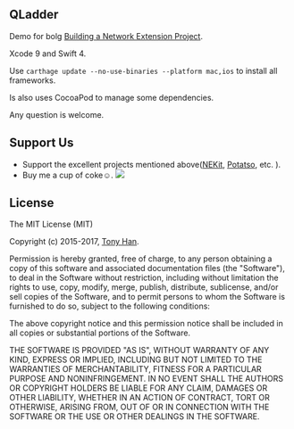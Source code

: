 ## QLadder

Demo for bolg [Building a Network Extension Project](http://ibloodline.com/articles/2017/11/15/NetworkExtension-02.html).

Xcode 9 and Swift 4.

Use `carthage update --no-use-binaries --platform mac,ios` to install all frameworks.

Is also uses CocoaPod to manage some dependencies.

Any question is welcome.

## Support Us

- Support the excellent projects mentioned above([NEKit](https://github.com/zhuhaow/NEKit), [Potatso](https://github.com/Potatso/Potatso), etc. ).
- Buy me a cup of coke☺.
![](https://lettleprince.github.io/images/support/wechat-coke.png)

## License

The MIT License (MIT)

Copyright (c) 2015-2017, [Tony Han](https://github.com/lettleprince).

Permission is hereby granted, free of charge, to any person obtaining a copy
of this software and associated documentation files (the "Software"), to deal
in the Software without restriction, including without limitation the rights
to use, copy, modify, merge, publish, distribute, sublicense, and/or sell
copies of the Software, and to permit persons to whom the Software is
furnished to do so, subject to the following conditions:

The above copyright notice and this permission notice shall be included in
all copies or substantial portions of the Software.

THE SOFTWARE IS PROVIDED "AS IS", WITHOUT WARRANTY OF ANY KIND, EXPRESS OR
IMPLIED, INCLUDING BUT NOT LIMITED TO THE WARRANTIES OF MERCHANTABILITY,
FITNESS FOR A PARTICULAR PURPOSE AND NONINFRINGEMENT. IN NO EVENT SHALL THE
AUTHORS OR COPYRIGHT HOLDERS BE LIABLE FOR ANY CLAIM, DAMAGES OR OTHER
LIABILITY, WHETHER IN AN ACTION OF CONTRACT, TORT OR OTHERWISE, ARISING FROM,
OUT OF OR IN CONNECTION WITH THE SOFTWARE OR THE USE OR OTHER DEALINGS IN
THE SOFTWARE.
